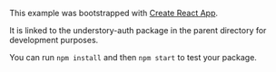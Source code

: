 This example was bootstrapped with [Create React App](https://github.com/facebook/create-react-app).

It is linked to the understory-auth package in the parent directory for development purposes.

You can run `npm install` and then `npm start` to test your package.
